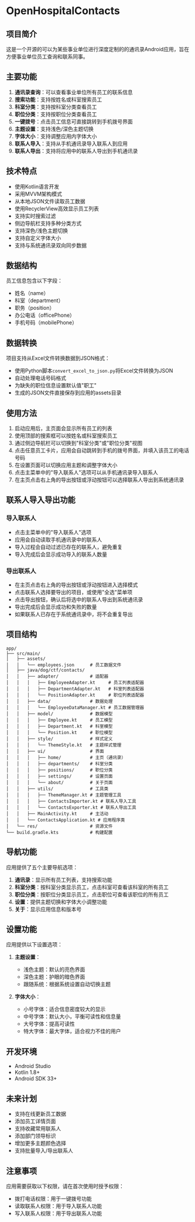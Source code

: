 # OpenHospitalContacts
## 项目简介

这是一个开源的可以为某些事业单位进行深度定制的的通讯录Android应用，旨在方便事业单位员工查询和联系同事。

## 主要功能

1. **通讯录查询**：可以查看事业单位所有员工的联系信息
2. **搜索功能**：支持按姓名或科室搜索员工
3. **科室分类**：支持按科室分类查看员工
4. **职位分类**：支持按职位分类查看员工
5. **一键拨号**：点击员工信息可直接跳转到手机拨号界面
6. **主题设置**：支持浅色/深色主题切换
7. **字体大小**：支持调整应用内字体大小
8. **联系人导入**：支持从手机通讯录导入联系人到应用
9. **联系人导出**：支持将应用中的联系人导出到手机通讯录

## 技术特点

- 使用Kotlin语言开发
- 采用MVVM架构模式
- 从本地JSON文件读取员工数据
- 使用RecyclerView高效显示员工列表
- 支持实时搜索过滤
- 侧边导航栏支持多种分类方式
- 支持深色/浅色主题切换
- 支持自定义字体大小
- 支持与系统通讯录双向同步数据

## 数据结构

员工信息包含以下字段：
- 姓名（name）
- 科室（department）
- 职务（position）
- 办公电话（officePhone）
- 手机号码（mobilePhone）

## 数据转换

项目支持从Excel文件转换数据到JSON格式：
- 使用Python脚本`convert_excel_to_json.py`将Excel文件转换为JSON
- 自动处理电话号码格式
- 为缺失的职位信息设置默认值"职工"
- 生成的JSON文件直接保存到应用的assets目录

## 使用方法

1. 启动应用后，主页面会显示所有员工的列表
2. 使用顶部的搜索框可以按姓名或科室搜索员工
3. 通过侧边导航栏可以切换到"科室分类"或"职位分类"视图
4. 点击任意员工卡片，应用会自动跳转到手机的拨号界面，并填入该员工的电话号码
5. 在设置页面可以切换应用主题和调整字体大小
6. 点击主菜单中的"导入联系人"选项可以从手机通讯录导入联系人
7. 在主页点击右上角的导出按钮或浮动按钮可以选择联系人导出到系统通讯录

## 联系人导入导出功能

### 导入联系人
- 点击主菜单中的"导入联系人"选项
- 应用会自动读取手机通讯录中的联系人
- 导入过程会自动过滤已存在的联系人，避免重复
- 导入完成后会显示成功导入的联系人数量

### 导出联系人
- 在主页点击右上角的导出按钮或浮动按钮进入选择模式
- 点击联系人选择要导出的项目，或使用"全选"菜单项
- 点击导出按钮，确认后将选中的联系人导出到系统通讯录
- 导出完成后会显示成功和失败的数量
- 如果联系人已存在于系统通讯录中，将不会重复导出

## 项目结构

```
app/
├── src/main/
│   ├── assets/
│   │   └── employees.json      # 员工数据文件
│   ├── java/dog/ctf/contacts/
│   │   ├── adapter/            # 适配器
│   │   │   ├── EmployeeAdapter.kt     # 员工列表适配器
│   │   │   ├── DepartmentAdapter.kt   # 科室列表适配器
│   │   │   └── PositionAdapter.kt     # 职位列表适配器
│   │   ├── data/               # 数据处理
│   │   │   └── EmployeeDataManager.kt # 员工数据管理器
│   │   ├── model/              # 数据模型
│   │   │   ├── Employee.kt     # 员工模型
│   │   │   ├── Department.kt   # 科室模型
│   │   │   └── Position.kt     # 职位模型
│   │   ├── style/              # 样式定义
│   │   │   └── ThemeStyle.kt   # 主题样式管理
│   │   ├── ui/                 # 界面
│   │   │   ├── home/           # 主页（通讯录）
│   │   │   ├── departments/    # 科室分类
│   │   │   ├── positions/      # 职位分类
│   │   │   ├── settings/       # 设置页面
│   │   │   └── about/          # 关于页面
│   │   ├── utils/              # 工具类
│   │   │   ├── ThemeManager.kt # 主题管理工具
│   │   │   ├── ContactsImporter.kt # 联系人导入工具
│   │   │   └── ContactsExporter.kt # 联系人导出工具
│   │   ├── MainActivity.kt     # 主活动
│   │   └── ContactsApplication.kt # 应用程序类
│   └── res/                    # 资源文件
└── build.gradle.kts            # 构建配置
```

## 导航功能

应用提供了五个主要导航选项：

1. **通讯录**：显示所有员工列表，支持搜索功能
2. **科室分类**：按科室分类显示员工，点击科室可查看该科室的所有员工
3. **职位分类**：按职位分类显示员工，点击职位可查看该职位的所有员工
4. **设置**：提供主题切换和字体大小调整功能
5. **关于**：显示应用信息和版本号

## 设置功能

应用提供以下设置选项：

1. **主题设置**：
   - 浅色主题：默认的亮色界面
   - 深色主题：护眼的暗色界面
   - 跟随系统：根据系统设置自动切换主题

2. **字体大小**：
   - 小号字体：适合信息密度较大的显示
   - 中号字体：默认大小，平衡可读性和信息量
   - 大号字体：提高可读性
   - 特大字体：最大字体，适合视力不佳的用户

## 开发环境

- Android Studio
- Kotlin 1.8+
- Android SDK 33+

## 未来计划

- 支持在线更新员工数据
- 添加员工详情页面
- 支持收藏常用联系人
- 添加部门领导标识
- 增加更多主题颜色选择
- 支持批量导入/导出联系人

## 注意事项

应用需要获取以下权限，请在首次使用时授予权限：
- 拨打电话权限：用于一键拨号功能
- 读取联系人权限：用于导入联系人功能
- 写入联系人权限：用于导出联系人功能
